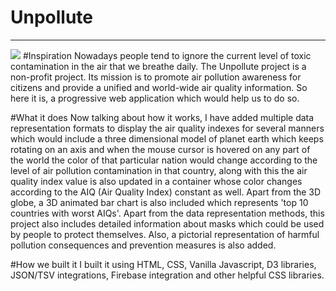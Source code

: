 # Unpollute
 <hr>
<img src="https://samples-d4024.web.app/images/unpollute.png">
#Inspiration
Nowadays people tend to ignore the current level of toxic contamination in the air that we breathe daily. The Unpollute project is a non-profit project. Its mission is to promote air pollution awareness for citizens and provide a unified and world-wide air quality information. So here it is, a progressive web application which would help us to do so.

#What it does
Now talking about how it works, I have added multiple data representation formats to display the air quality indexes for several manners which would include a three dimensional model of planet earth which keeps rotating on an axis and when the mouse cursor is hovered on any part of the world the color of that particular nation would change according to the level of air pollution contamination in that country, along with this the air quality index value is also updated in a container whose color changes according to the AIQ (Air Quality Index) constant as well. Apart from the 3D globe, a 3D animated bar chart is also included which represents 'top 10 countries with worst AIQs'. Apart from the data representation methods, this project also includes detailed information about masks which could be used by people to protect themselves. Also, a pictorial representation of harmful pollution consequences and prevention measures is also added.

#How we built it
I built it using HTML, CSS, Vanilla Javascript, D3 libraries, JSON/TSV integrations, Firebase integration and other helpful CSS libraries.

